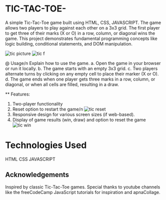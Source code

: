 # TIC-TAC-TOE-
A simple Tic-Tac-Toe game built using HTML, CSS, JAVASCRIPT. The game allows two players to play against each other on a 3x3 grid. The first player to get three of their marks (X or O) in a row, column, or diagonal wins the game. This project demonstrates fundamental programming concepts like logic building, conditional statements, and DOM manipulation.

![tic picture](https://github.com/user-attachments/assets/3062bb02-7ab0-4ed1-aa87-da4bd633b9fe)         ![tic f](https://github.com/user-attachments/assets/5659509a-9c61-498d-899d-41ba564027ff)

@ Usage/n
  Explain how to use the game.
  a. Open the game in your browser or run it locally.
  b. The game starts with an empty 3x3 grid.
  c. Two players alternate turns by clicking on any empty cell to place their marker (X or O).
  d. The game ends when one player gets three marks in a row, column, or diagonal, or when all cells are filled, resulting in a draw.

** Features:
   1. Two-player functionality
   2. Reset option to restart the game/n
      ![tic reset](https://github.com/user-attachments/assets/b658824d-00e5-4fd5-9913-6e3a6b3b8d39)
   3. Responsive design for various screen sizes (if web-based).
   4. Display of game results (win, draw) and option to reset the game
      ![tic win](https://github.com/user-attachments/assets/14764ce4-d9db-4aa5-be09-c47771de94c4)

# Technologies Used
   HTML 
   CSS 
   JAVASCRIPT

## Acknowledgements
   Inspired by classic Tic-Tac-Toe games. Special thanks to youtube channels like the freeCodeCamp JavaScript tutorials for inspiration and apnaCollage.

